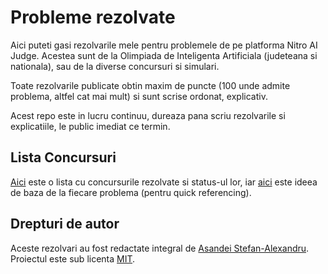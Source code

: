 # Probleme rezolvate

Aici puteti gasi rezolvarile mele pentru problemele de pe platforma Nitro AI Judge. Acestea sunt de la Olimpiada de Inteligenta Artificiala (judeteana si nationala), sau de la diverse concursuri si simulari.

Toate rezolvarile publicate obtin maxim de puncte (100 unde admite problema, altfel cat mai mult) si sunt scrise ordonat, explicativ.

Acest repo este in lucru continuu, dureaza pana scriu rezolvarile si explicatiile, le public imediat ce termin.

## Lista Concursuri

[Aici](./concursuri.md) este o lista cu concursurile rezolvate si status-ul lor, iar [aici](./00-guide/rezolvari.md) este ideea de baza de la fiecare problema (pentru quick referencing).

## Drepturi de autor

Aceste rezolvari au fost redactate integral de [Asandei Stefan-Alexandru](https://asandei.com). Proiectul este sub licenta [MIT](License).
